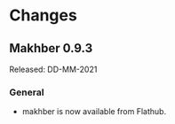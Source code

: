 # Changes

## Makhber 0.9.3

Released: DD-MM-2021

### General

- makhber is now available from Flathub.
